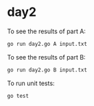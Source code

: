 # day2
To see the results of part A:

```bash
go run day2.go A input.txt
```

To see the results of part B:

```bash
go run day2.go B input.txt
```

To run unit tests:

```bash
go test
```
